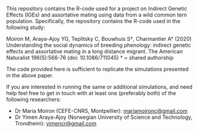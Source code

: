 This repository contains the R-code used for a project on Indirect Genetic Effects (IGEs) and assortative mating using data from a wild common tern population. Specifically, the repository contains the R-code used in the following study:

Moiron M,  Araya-Ajoy YG, Teplitsky C, Bouwhuis S†, Charmantier A† (2020) Understanding the social dynamics of breeding phenology: indirect genetic effects and assortative mating in a long distance migrant. The American Naturalist  196(5):566-76 (doi: 10.1086/711045)
†  = shared authorship

The code provided here is sufficient to replicate the simulations presented in the above paper. 

If you are interested in running the same or additional simulations, and need help feel free to get in touch with at least one (preferably both) of the following researchers:
 - Dr Maria Moiron (CEFE-CNRS, Montpellier): mariamoironc@gmail.com
 - Dr Yimen Araya-Ajoy (Norwegian University of Science and Technology, Trondheim): yimencr@gmail.com 
